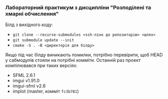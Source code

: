 ﻿### Лабораторний практикум з дисципліни "Розподілені та хмарні обчислення"

Білд з вихідного коду:
 - `git clone --recurse-submodules <ssh-лінк до репозиторію> <шлях>`
 - `git submodule update --init`
 - `cmake -S . -B <директорія для білду>`
 
Якщо під час білду виникають помилки, потрібно перевірити, щоб HEAD у сабмодулів стояли на потрібні комміти. Останній раз проект компілювався при таких версіях:
 - SFML 2.6.1
 - imgui v1.91.0
 - imgui-sfml v2.6
 - implot (master, комміт `fc3b781`)
